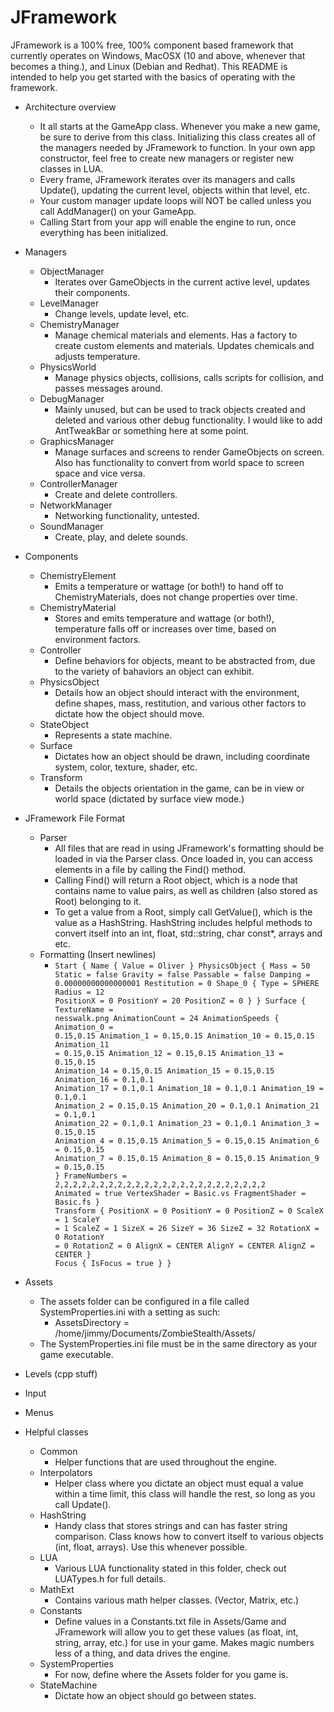 # JFramework
JFramework is a 100% free, 100% component based framework that currently operates on Windows, MacOSX (10 and above, whenever that becomes a thing.), and Linux (Debian and Redhat). This README is intended to help you get started with the basics of operating with the framework.

- Architecture overview
  - It all starts at the GameApp class. Whenever you make a new game, be sure to derive from this class. Initializing this class creates all of the managers needed by JFramework to function. In your own app constructor, feel free to create new managers or register new classes in LUA.
  - Every frame, JFramework iterates over its managers and calls Update(), updating the current level, objects within that level, etc.
  - Your custom manager update loops will NOT be called unless you call AddManager() on your GameApp.
  - Calling Start from your app will enable the engine to run, once everything has been initialized.

- Managers
  - ObjectManager
    - Iterates over GameObjects in the current active level, updates their components.
  - LevelManager
    - Change levels, update level, etc.
  - ChemistryManager
    - Manage chemical materials and elements. Has a factory to create custom elements and materials. Updates chemicals and adjusts temperature.
  - PhysicsWorld
    - Manage physics objects, collisions, calls scripts for collision, and passes messages around.
  - DebugManager
    - Mainly unused, but can be used to track objects created and deleted and various other debug functionality. I would like to add AntTweakBar or something here at some point.
  - GraphicsManager
    - Manage surfaces and screens to render GameObjects on screen. Also has functionality to convert from world space to screen space and vice versa.
  - ControllerManager
    - Create and delete controllers.
  - NetworkManager
    - Networking functionality, untested.
  - SoundManager
    - Create, play, and delete sounds.
  
- Components
  - ChemistryElement
    - Emits a temperature or wattage (or both!) to hand off to ChemistryMaterials, does not change properties over time.
  - ChemistryMaterial
    - Stores and emits temperature and wattage (or both!), temperature falls off or increases over time, based on environment factors.
  - Controller
    - Define behaviors for objects, meant to be abstracted from, due to the variety of bahaviors an object can exhibit.
  - PhysicsObject
    - Details how an object should interact with the environment, define shapes, mass, restitution, and various other factors to dictate how the object should move.
  - StateObject
    - Represents a state machine.
  - Surface
    - Dictates how an object should be drawn, including coordinate system, color, texture, shader, etc.
  - Transform
    - Details the objects orientation in the game, can be in view or world space (dictated by surface view mode.)
  
- JFramework File Format
  - Parser
    - All files that are read in using JFramework's formatting should be loaded in via the Parser class. Once loaded in, you can access elements in a file by calling the Find() method.
    - Calling Find() will return a Root object, which is a node that contains name to value pairs, as well as children (also stored as Root) belonging to it.
    - To get a value from a Root, simply call GetValue(), which is the value as a HashString. HashString includes helpful methods to convert itself into an int, float, std::string, char const*, arrays and etc.
  - Formatting (Insert newlines)
    - <code>Start
{
	Name
	{
		Value = Oliver
	}
	PhysicsObject
	{
		Mass = 50
		Static = false
		Gravity = false
		Passable = false
		Damping = 0.00000000000000001
		Restitution = 0
		Shape_0
		{
			Type = SPHERE
			Radius = 12
			PositionX = 0
			PositionY = 20
			PositionZ = 0
		}
	}
	Surface
	{
		TextureName = nesswalk.png
		AnimationCount = 24
		AnimationSpeeds
		{
			Animation_0 = 0.15,0.15
			Animation_1 = 0.15,0.15
			Animation_10 = 0.15,0.15
			Animation_11 = 0.15,0.15
			Animation_12 = 0.15,0.15
			Animation_13 = 0.15,0.15
			Animation_14 = 0.15,0.15
			Animation_15 = 0.15,0.15
			Animation_16 = 0.1,0.1
			Animation_17 = 0.1,0.1
			Animation_18 = 0.1,0.1
			Animation_19 = 0.1,0.1
			Animation_2 = 0.15,0.15
			Animation_20 = 0.1,0.1
			Animation_21 = 0.1,0.1
			Animation_22 = 0.1,0.1
			Animation_23 = 0.1,0.1
			Animation_3 = 0.15,0.15
			Animation_4 = 0.15,0.15
			Animation_5 = 0.15,0.15
			Animation_6 = 0.15,0.15
			Animation_7 = 0.15,0.15
			Animation_8 = 0.15,0.15
			Animation_9 = 0.15,0.15
		}
		FrameNumbers = 2,2,2,2,2,2,2,2,2,2,2,2,2,2,2,2,2,2,2,2,2,2,2,2
		Animated = true
		VertexShader = Basic.vs
		FragmentShader = Basic.fs
	}
	Transform
	{
		PositionX = 0
		PositionY = 0
		PositionZ = 0
		ScaleX = 1
		ScaleY = 1
		ScaleZ = 1
		SizeX = 26
		SizeY = 36
		SizeZ = 32
		RotationX = 0
    RotationY = 0
    RotationZ = 0
		AlignX = CENTER
		AlignY = CENTER
		AlignZ = CENTER
	}
	Focus
	{
		IsFocus = true
	}
}</code>
  
- Assets
  - The assets folder can be configured in a file called SystemProperties.ini with a setting as such:
    - AssetsDirectory = /home/jimmy/Documents/ZombieStealth/Assets/
  - The SystemProperties.ini file must be in the same directory as your game executable.
  
- Levels (cpp stuff)

- Input

- Menus

- Helpful classes
  - Common
    - Helper functions that are used throughout the engine.
  - Interpolators
    - Helper class where you dictate an object must equal a value within a time limit, this class will handle the rest, so long as you call Update().
  - HashString
    - Handy class that stores strings and can has faster string comparison. Class knows how to convert itself to various objects (int, float, arrays). Use this whenever possible.
  - LUA
    - Various LUA functionality stated in this folder, check out LUATypes.h for full details.
  - MathExt
    - Contains various math helper classes. (Vector, Matrix, etc.)
  - Constants
    - Define values in a Constants.txt file in Assets/Game and JFramework will allow you to get these values (as float, int, string, array, etc.) for use in your game. Makes magic numbers less of a thing, and data drives the engine.
  - SystemProperties
    - For now, define where the Assets folder for you game is.
  - StateMachine
    - Dictate how an object should go between states.
